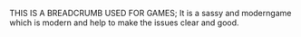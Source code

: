 THIS IS A BREADCRUMB USED FOR GAMES;
It is a sassy and moderngame which is modern and help to make 
the issues clear and good.